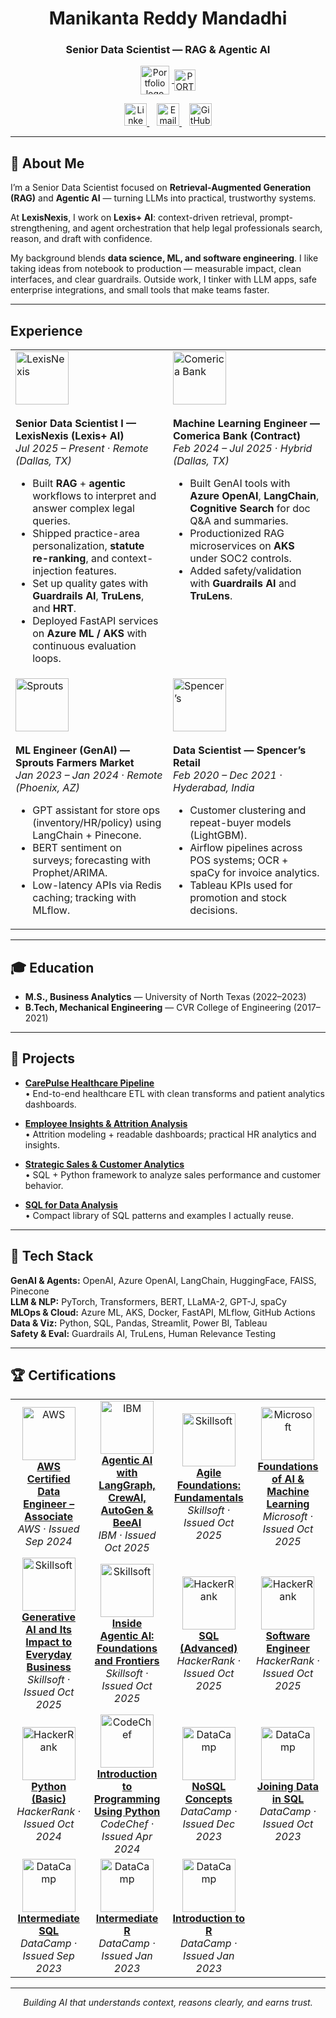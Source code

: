 <h1 align="center">Manikanta Reddy Mandadhi</h1>
<h3 align="center">Senior Data Scientist — RAG & Agentic AI</h3>

<p align="center">
  <a href="https://www.manikantabio.com" target="_blank">
    <!-- single symbol, smaller gap -->
    <img
      src="https://github.com/Mani9006/pulse-robot-template-28729/raw/main/public/logos/website_logo.png"
      height="46" alt="Portfolio logo"
      style="vertical-align: middle; margin-right: 4px;">

  <picture style="vertical-align: middle;">
      <source media="(prefers-color-scheme: light)"
              srcset="https://github.com/Mani9006/pulse-robot-template-28729/raw/main/public/logos/portfolio_label_dark.svg">
      <source media="(prefers-color-scheme: dark)"
              srcset="https://github.com/Mani9006/pulse-robot-template-28729/raw/main/public/logos/portfolio_label.svg">
      <img height="34" alt="PORTFOLIO"
           src="https://github.com/Mani9006/pulse-robot-template-28729/raw/main/public/logos/portfolio_label.svg"
           style="vertical-align: middle;">
    </picture>
  </a>
</p>





<!-- Social icons (your own assets) -->
<p align="center">
  <a href="https://www.linkedin.com/in/reddy1999" target="_blank" title="LinkedIn">
    <img src="https://github.com/Mani9006/pulse-robot-template-28729/raw/main/public/logos/linkedin.jpg" width="36" alt="LinkedIn"/>
  </a>&nbsp;&nbsp;
  <a href="mailto:manikantareddyman@gmail.com" title="Email">
    <img src="https://github.com/Mani9006/pulse-robot-template-28729/raw/main/public/logos/gmail.png" width="36" alt="Email"/>
  </a>&nbsp;&nbsp;
  <a href="https://github.com/Mani9006" target="_blank" title="GitHub">
    <img src="https://github.com/Mani9006/pulse-robot-template-28729/raw/main/public/logos/github.png" width="36" alt="GitHub"/>
  </a>
</p>

---

## 🧠 About Me  

I’m a Senior Data Scientist focused on **Retrieval-Augmented Generation (RAG)** and **Agentic AI** — turning LLMs into practical, trustworthy systems.  

At **LexisNexis**, I work on **Lexis+ AI**: context-driven retrieval, prompt-strengthening, and agent orchestration that help legal professionals search, reason, and draft with confidence.  

My background blends **data science, ML, and software engineering**. I like taking ideas from notebook to production — measurable impact, clean interfaces, and clear guardrails. Outside work, I tinker with LLM apps, safe enterprise integrations, and small tools that make teams faster.

---

## Experience

<table>
<tr>
<td width="50%" valign="top">
  <img src="https://github.com/Mani9006/pulse-robot-template-28729/raw/main/public/logos/lexisnexi.jpeg" width="85" alt="LexisNexis"><br><br>
  <b>Senior Data Scientist I — LexisNexis (Lexis+ AI)</b><br>
  <i>Jul 2025 – Present · Remote (Dallas, TX)</i>
  <ul>
    <li>Built <b>RAG</b> + <b>agentic</b> workflows to interpret and answer complex legal queries.</li>
    <li>Shipped practice-area personalization, <b>statute re-ranking</b>, and context-injection features.</li>
    <li>Set up quality gates with <b>Guardrails AI</b>, <b>TruLens</b>, and <b>HRT</b>.</li>
    <li>Deployed FastAPI services on <b>Azure ML / AKS</b> with continuous evaluation loops.</li>
  </ul>
</td>
<td width="50%" valign="top">
  <img src="https://github.com/Mani9006/pulse-robot-template-28729/raw/main/public/logos/Comerica.jpg" width="85" alt="Comerica Bank"><br><br>
  <b>Machine Learning Engineer — Comerica Bank (Contract)</b><br>
  <i>Feb 2024 – Jul 2025 · Hybrid (Dallas, TX)</i>
  <ul>
    <li>Built GenAI tools with <b>Azure OpenAI</b>, <b>LangChain</b>, <b>Cognitive Search</b> for doc Q&A and summaries.</li>
    <li>Productionized RAG microservices on <b>AKS</b> under SOC2 controls.</li>
    <li>Added safety/validation with <b>Guardrails AI</b> and <b>TruLens</b>.</li>
  </ul>
</td>
</tr>
<tr>
<td width="50%" valign="top">
  <img src="https://github.com/Mani9006/pulse-robot-template-28729/raw/main/public/logos/Sprouts.png" width="85" alt="Sprouts"><br><br>
  <b>ML Engineer (GenAI) — Sprouts Farmers Market</b><br>
  <i>Jan 2023 – Jan 2024 · Remote (Phoenix, AZ)</i>
  <ul>
    <li>GPT assistant for store ops (inventory/HR/policy) using LangChain + Pinecone.</li>
    <li>BERT sentiment on surveys; forecasting with Prophet/ARIMA.</li>
    <li>Low-latency APIs via Redis caching; tracking with MLflow.</li>
  </ul>
</td>
<td width="50%" valign="top">
  <img src="https://github.com/Mani9006/pulse-robot-template-28729/raw/main/public/logos/SPENCERS.png" width="85" alt="Spencer’s"><br><br>
  <b>Data Scientist — Spencer’s Retail</b><br>
  <i>Feb 2020 – Dec 2021 · Hyderabad, India</i>
  <ul>
    <li>Customer clustering and repeat-buyer models (LightGBM).</li>
    <li>Airflow pipelines across POS systems; OCR + spaCy for invoice analytics.</li>
    <li>Tableau KPIs used for promotion and stock decisions.</li>
  </ul>
</td>
</tr>
</table>

---

## 🎓 Education
- **M.S., Business Analytics** — University of North Texas (2022–2023)  
- **B.Tech, Mechanical Engineering** — CVR College of Engineering (2017–2021)

---

## 📂 Projects  

- [**CarePulse Healthcare Pipeline**](https://github.com/Mani9006/carepulse-healthcare-pipeline)  
  • End-to-end healthcare ETL with clean transforms and patient analytics dashboards.

- [**Employee Insights & Attrition Analysis**](https://github.com/Mani9006/Employee-Insights-and-Attrition-Analysis)  
  • Attrition modeling + readable dashboards; practical HR analytics and insights.

- [**Strategic Sales & Customer Analytics**](https://github.com/Mani9006/Strategic-Sales-Performance-and-Customer-Analytics-Framework)  
  • SQL + Python framework to analyze sales performance and customer behavior.

- [**SQL for Data Analysis**](https://github.com/Mani9006/sql-for-data-analysis-3271025)  
  • Compact library of SQL patterns and examples I actually reuse.

---

## 🧰 Tech Stack
**GenAI & Agents:** OpenAI, Azure OpenAI, LangChain, HuggingFace, FAISS, Pinecone  
**LLM & NLP:** PyTorch, Transformers, BERT, LLaMA-2, GPT-J, spaCy  
**MLOps & Cloud:** Azure ML, AKS, Docker, FastAPI, MLflow, GitHub Actions  
**Data & Viz:** Python, SQL, Pandas, Streamlit, Power BI, Tableau  
**Safety & Eval:** Guardrails AI, TruLens, Human Relevance Testing

---

## 🏆 Certifications

<table>
<tr>
<td align="center" width="275">
  <img src="https://github.com/Mani9006/pulse-robot-template-28729/raw/main/public/logos/aws-logo.svg" width="85" alt="AWS"/><br>
  <b><a href="https://cp.certmetrics.com/amazon/en/public/verify/credential/3e16f1ea98cd434cac93533eca5dd413" target="_blank">AWS Certified Data Engineer – Associate</a></b><br>
  <i>AWS · Issued Sep 2024</i>
</td>
<td align="center" width="275">
  <img src="https://github.com/Mani9006/pulse-robot-template-28729/raw/main/public/logos/ibm-logo.png" width="85" alt="IBM"/><br>
  <b><a href="https://www.coursera.org/account/accomplishments/verify/7RA565ABT4RL" target="_blank">Agentic AI with LangGraph, CrewAI, AutoGen & BeeAI</a></b><br>
  <i>IBM · Issued Oct 2025</i>
</td>
<td align="center" width="275">
  <img src="https://github.com/Mani9006/pulse-robot-template-28729/raw/main/public/logos/skillsoft-logo.png" width="85" alt="Skillsoft"/><br>
  <b><a href="https://skillsoft.digitalbadges.skillsoft.com/db23a449-5a3c-4cec-97a1-b7d3af7bb75c#acc.mISHW9Xi" target="_blank">Agile Foundations: Fundamentals</a></b><br>
  <i>Skillsoft · Issued Oct 2025</i>
</td>
<td align="center" width="275">
  <img src="https://github.com/Mani9006/pulse-robot-template-28729/raw/main/public/logos/microsoft-logo.png" width="85" alt="Microsoft"/><br>
  <b><a href="https://www.coursera.org/account/accomplishments/verify/I9XE69UWM2CY" target="_blank">Foundations of AI & Machine Learning</a></b><br>
  <i>Microsoft · Issued Oct 2025</i>
</td>
</tr>
<tr>
<td align="center" width="275">
  <img src="https://github.com/Mani9006/pulse-robot-template-28729/raw/main/public/logos/skillsoft-logo.png" width="85" alt="Skillsoft"/><br>
  <b><a href="https://skillsoft.digitalbadges.skillsoft.com/89fa71f4-45d5-4f75-aff5-5ceaecb498e8#acc.QzEurg95" target="_blank">Generative AI and Its Impact to Everyday Business</a></b><br>
  <i>Skillsoft · Issued Oct 2025</i>
</td>
<td align="center" width="275">
  <img src="https://github.com/Mani9006/pulse-robot-template-28729/raw/main/public/logos/skillsoft-logo.png" width="85" alt="Skillsoft"/><br>
  <b><a href="https://skillsoft.digitalbadges.skillsoft.com/1225ca35-7678-4270-84df-a4ae026a9503#acc.ioHxJKLr" target="_blank">Inside Agentic AI: Foundations and Frontiers</a></b><br>
  <i>Skillsoft · Issued Oct 2025</i>
</td>
<td align="center" width="275">
  <img src="https://github.com/Mani9006/pulse-robot-template-28729/raw/main/public/logos/HackerRank.png" width="85" alt="HackerRank"/><br>
  <b><a href="https://www.hackerrank.com/certificates/iframe/c396ecf364e2" target="_blank">SQL (Advanced)</a></b><br>
  <i>HackerRank · Issued Oct 2025</i>
</td>
<td align="center" width="275">
  <img src="https://github.com/Mani9006/pulse-robot-template-28729/raw/main/public/logos/HackerRank.png" width="85" alt="HackerRank"/><br>
  <b><a href="https://www.hackerrank.com/certificates/d7d3d1902d1c" target="_blank">Software Engineer</a></b><br>
  <i>HackerRank · Issued Oct 2025</i>
</td>
</tr>
<tr>
<td align="center" width="275">
  <img src="https://github.com/Mani9006/pulse-robot-template-28729/raw/main/public/logos/HackerRank.png" width="85" alt="HackerRank"/><br>
  <b><a href="https://www.hackerrank.com/certificates/ba9ac891ba2a" target="_blank">Python (Basic)</a></b><br>
  <i>HackerRank · Issued Oct 2024</i>
</td>
<td align="center" width="275">
  <img src="https://github.com/Mani9006/pulse-robot-template-28729/raw/main/public/logos/codechef-logo.png" width="85" alt="CodeChef"/><br>
  <b><a href="https://www.codechef.com/certificates/public/10969a2" target="_blank">Introduction to Programming Using Python</a></b><br>
  <i>CodeChef · Issued Apr 2024</i>
</td>
<td align="center" width="275">
  <img src="https://github.com/Mani9006/pulse-robot-template-28729/raw/main/public/logos/datacamp-2.svg" width="85" alt="DataCamp"/><br>
  <b><a href="https://www.datacamp.com/completed/statement-of-accomplishment/course/60a198e11b4a97156b0d22faff98f6c3173b8090" target="_blank">NoSQL Concepts</a></b><br>
  <i>DataCamp · Issued Dec 2023</i>
</td>
<td align="center" width="275">
  <img src="https://github.com/Mani9006/pulse-robot-template-28729/raw/main/public/logos/datacamp-2.svg" width="85" alt="DataCamp"/><br>
  <b><a href="https://www.datacamp.com/completed/statement-of-accomplishment/course/9c084ee6f00d6d0ad0416972d787a076a77ad05d" target="_blank">Joining Data in SQL</a></b><br>
  <i>DataCamp · Issued Oct 2023</i>
</td>
</tr>
<tr>
<td align="center" width="275">
  <img src="https://github.com/Mani9006/pulse-robot-template-28729/raw/main/public/logos/datacamp-2.svg" width="85" alt="DataCamp"/><br>
  <b><a href="https://www.datacamp.com/completed/statement-of-accomplishment/course/d928af6a4d49da09b51b95a3d638ab058b6aa06d" target="_blank">Intermediate SQL</a></b><br>
  <i>DataCamp · Issued Sep 2023</i>
</td>
<td align="center" width="275">
  <img src="https://github.com/Mani9006/pulse-robot-template-28729/raw/main/public/logos/datacamp-2.svg" width="85" alt="DataCamp"/><br>
  <b><a href="https://www.datacamp.com/completed/statement-of-accomplishment/course/84f66a476bc10f616b796493969d4c4e7b533186" target="_blank">Intermediate R</a></b><br>
  <i>DataCamp · Issued Jan 2023</i>
</td>
<td align="center" width="275">
  <img src="https://github.com/Mani9006/pulse-robot-template-28729/raw/main/public/logos/datacamp-2.svg" width="85" alt="DataCamp"/><br>
  <b><a href="https://www.datacamp.com/completed/statement-of-accomplishment/course/c2ca8193167437919c2d02bb8c5666b2b481fe5f" target="_blank">Introduction to R</a></b><br>
  <i>DataCamp · Issued Jan 2023</i>
</td>
<td align="center" width="275"></td>
</tr>
</table>

---

<p align="center"><i>Building AI that understands context, reasons clearly, and earns trust.</i></p>
